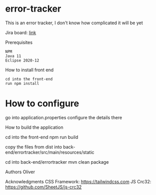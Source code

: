 # error-tracker
This is an error tracker, I don't know how complicated it will be yet


Jira board: [link](https://odillion-qa.atlassian.net/jira/software/projects/EL/boards/)


Prerequisites
```
NPM
Java 11
Eclipse 2020-12
```
How to install front end

```
cd into the front-end
run npm install
```

# How to configure

go into application.properties
configure the details there


How to build the application

cd into the front-end
npm run build

copy the files from dist into back-end/errortracker/src/main/resources/static

cd into back-end/errortracker
mvn clean package

Authors
Oliver


Acknowledgments
CSS Framework: https://tailwindcss.com
JS Crc32: https://github.com/SheetJS/js-crc32
